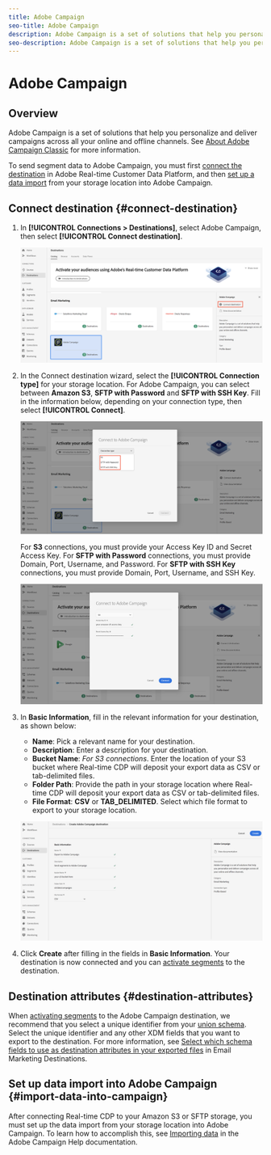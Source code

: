 ```yaml
---
title: Adobe Campaign
seo-title: Adobe Campaign
description: Adobe Campaign is a set of solutions that help you personalize and deliver campaigns across all your online and offline channels.
seo-description: Adobe Campaign is a set of solutions that help you personalize and deliver campaigns across all your online and offline channels.
---
```


# Adobe Campaign

## Overview

Adobe Campaign is a set of solutions that help you personalize and deliver campaigns across all your online and offline channels. See [About Adobe Campaign Classic](https://docs.adobe.com/content/help/en/campaign-classic/using/getting-started/starting-with-adobe-campaign/about-adobe-campaign-classic.html) for more information.

To send segment data to Adobe Campaign, you must first [connect the destination](#connect-destination) in Adobe Real-time Customer Data Platform, and then [set up a data import](#import-data-into-campaign) from your storage location into Adobe Campaign.

## Connect destination {#connect-destination}

1. In **[!UICONTROL Connections > Destinations]**, select Adobe Campaign, then select **[!UICONTROL Connect destination]**.

    ![Connect to adobe campaign](/help/rtcdp/destinations/assets/connect-adobe-campaign.png)

1. In the Connect destination wizard, select the **[!UICONTROL Connection type]** for your storage location. For Adobe Campaign, you can select between **Amazon S3**, **SFTP with Password** and **SFTP with SSH Key**. Fill in the information below, depending on your connection type, then select **[!UICONTROL Connect]**.

    ![Set up Campaign wizard](/help/rtcdp/destinations/assets/adobe-campaign-wizard.png)

    For **S3** connections, you must provide your Access Key ID and Secret Access Key. 
    For **SFTP with Password** connections, you must provide Domain, Port, Username, and Password.
    For **SFTP with SSH Key** connections, you must provide Domain, Port, Username, and SSH Key.

    ![Fill in Campaign information](/help/rtcdp/destinations/assets/adobe-campaign-step2.png)

1. In **Basic Information**, fill in the relevant information for your destination, as shown below:
   * **Name**: Pick a relevant name for your destination.
   * **Description**: Enter a description for your destination.
   * **Bucket Name**: *For S3 connections*. Enter the location of your S3 bucket where Real-time CDP will deposit your export data as CSV or tab-delimited files. 
   * **Folder Path**: Provide the path in your storage location where Real-time CDP will deposit your export data as CSV or tab-delimited files.
   * **File Format**: **CSV** or **TAB_DELIMITED**. Select which file format to export to your storage location. 

    ![Campaign basic information](/help/rtcdp/destinations/assets/adobe-campaign-basic-information.png)

1. Click **Create** after filling in the fields in **Basic Information**. Your destination is now connected and you can [activate segments](/help/rtcdp/destinations/activate-destinations.md) to the destination.

## Destination attributes {#destination-attributes}

When [activating segments](/help/rtcdp/destinations/activate-destinations.md) to the Adobe Campaign destination, we recommend that you select a unique identifier from your [union schema](https://www.adobe.io/apis/experienceplatform/home/profile-identity-segmentation/profile-identity-segmentation-services.html#!api-specification/markdown/narrative/technical_overview/unified_profile_architectural_overview/unified_profile_architectural_overview.md). Select the unique identifier and any other XDM fields that you want to export to the destination. For more information, see [Select which schema fields to use as destination attributes in your exported files](/help/rtcdp/destinations/email-marketing-destinations.md#destination-attributes) in Email Marketing Destinations. 


## Set up data import into Adobe Campaign {#import-data-into-campaign}

After connecting Real-time CDP to your Amazon S3 or SFTP storage, you must set up the data import from your storage location into Adobe Campaign. To learn how to accomplish this, see [Importing data](https://docs.adobe.com/content/help/en/campaign-classic/using/automating-with-workflows/general-operation/importing-data.html) in the Adobe Campaign Help documentation.